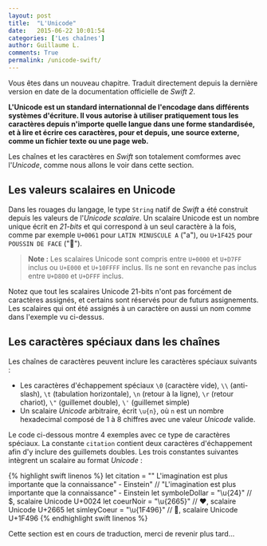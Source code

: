 ```yaml
---
layout: post
title:  "L'Unicode"
date:   2015-06-22 10:01:54
categories: ['Les chaînes']
author: Guillaume L.
comments: True
permalink: /unicode-swift/
---
```


<div class="swift3">
	<p>Vous êtes dans un nouveau chapitre. Traduit directement depuis la dernière version en date de la documentation officielle de <em>Swift 2</em>.</p>
</div>

**L'Unicode est un standard internationnal de l'encodage dans différents systèmes d'écriture. Il vous autorise à utiliser pratiquement tous les caractères depuis n'importe quelle langue dans une forme standardisée, et à lire et écrire ces caractères, pour et depuis, une source externe, comme un fichier texte ou une page web.**

Les chaînes et les caractères en *Swift* son totalement comformes avec l'*Unicode*, comme nous allons le voir dans cette section.

## Les valeurs scalaires en Unicode

Dans les rouages du langage, le type `String` natif de *Swift* a été construit depuis les valeurs de l'*Unicode scalaire*. Un scalaire Unicode est un nombre unique écrit en *21-bits* et qui correspond à un seul caractère à la fois, comme par exemple `U+0061` pour `LATIN MINUSCULE A` ("a"), ou `U+1F425` pour `POUSSIN DE FACE` ("🐥").

>**Note :** Les scalaires Unicode sont compris entre `U+0000` et `U+D7FF` inclus ou `U+E000` et `U+10FFFF` inclus. Ils ne sont en revanche pas inclus entre `U+D800` et `U+DFFF` inclus.

Notez que tout les scalaires Unicode 21-bits n'ont pas forcément de caractères assignés, et certains sont réservés pour de futurs assignements. Les scalaires qui ont été assignés à un caractère on aussi un nom comme dans l'exemple vu ci-dessus.

## Les caractères spéciaux dans les chaînes

Les chaînes de caractères peuvent inclure les caractères spéciaux suivants :

- Les caractères d'échappement spéciaux `\0` (caractère vide), `\\` (anti-slash), `\t` (tabulation horizontale), `\n` (retour à la ligne), `\r` (retour chariot), `\"` (guillemet double), `\'` (guillemet simple)
- Un scalaire *Unicode* arbitraire, écrit `\u{n}`, où `n` est un nombre hexadecimal composé de 1 à 8 chiffres avec une valeur *Unicode* valide.

Le code ci-dessous montre 4 exemples avec ce type de caractères spéciaux. La constante `citation` contient deux caractères d'échappement afin d'y inclure des guillemets doubles. Les trois constantes suivantes intègrent un scalaire au format *Unicode* :

{% highlight swift linenos %}
let citation = "\" L'imagination est plus importante que la connaissance\" - Einstein"
// "L'imagination est plus importante que la connaissance" - Einstein
let symboleDollar = "\u{24}"
// $, scalaire Unicode U+0024
let coeurNoir = "\u{2665}"
// ♥, scalaire Unicode U+2665
let simleyCoeur = "\u{1F496}"
// 💖, scalaire Unicode U+1F496
{% endhighlight swift linenos %}





















<div class="encours"><p>Cette section est en cours de traduction, merci de revenir plus tard...</p></div>
